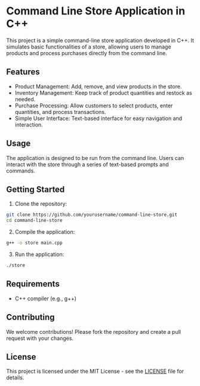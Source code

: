 # Command Line Store Application in C++
This project is a simple command-line store application developed in C++. It simulates basic functionalities of a store, allowing users to manage products and process purchases directly from the command line.

## Features
- Product Management: Add, remove, and view products in the store.
- Inventory Management: Keep track of product quantities and restock as needed.
- Purchase Processing: Allow customers to select products, enter quantities, and process transactions.
- Simple User Interface: Text-based interface for easy navigation and interaction.

## Usage
The application is designed to be run from the command line. Users can interact with the store through a series of text-based prompts and commands.

## Getting Started
1. Clone the repository:

```sh
git clone https://github.com/yourusername/command-line-store.git
cd command-line-store
```

2. Compile the application:
```sh
g++ -o store main.cpp
```

3. Run the application:
```sh
./store
```

## Requirements
- C++ compiler (e.g., g++)

## Contributing
We welcome contributions! Please fork the repository and create a pull request with your changes.

## License
This project is licensed under the MIT License - see the [LICENSE](https://github.com/stefutz101/c_store/blob/main/LICENSE) file for details.
